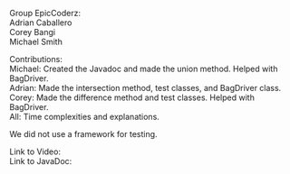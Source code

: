 Group EpicCoderz:  
Adrian Caballero  
Corey Bangi  
Michael Smith  
  
Contributions:  
Michael: Created the Javadoc and made the union method. Helped with BagDriver.   
Adrian: Made the intersection method, test classes, and BagDriver class.  
Corey: Made the difference method and test classes. Helped with BagDriver.  
All: Time complexities and explanations.
  
We did not use a framework for testing.  
  
Link to Video:  
Link to JavaDoc:
